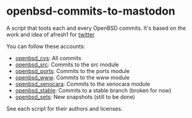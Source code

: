 # openbsd-commits-to-mastodon

A script that toots each and every OpenBSD commits. It's based on the work and
idea of afresh1 for [twitter](https://github.com/afresh1/openbsd-commits-to-twitter)

You can follow these accounts:
 * [openbsd_cvs](https://botsin.space/@openbsd_cvs): All commits
 * [openbsd_src](https://botsin.space/@openbsd_src): Commits to the src module
 * [openbsd_ports](https://botsin.space/@openbsd_ports): Commits to the ports module
 * [openbsd_www](https://botsin.space/@openbsd_www): Commits to the www module
 * [openbsd_xenocara](https://botsin.space/@openbsd_xenocara): Commits to the xenocara module
 * [openbsd_stable](https://botsin.space/@openbsd_stable): Commits to a stable branch (broken for now)
 * [openbsd_sets](https://botsin.space/@openbsd_sets): New snapshots (still to be done)

See each script for their authors and licenses.
